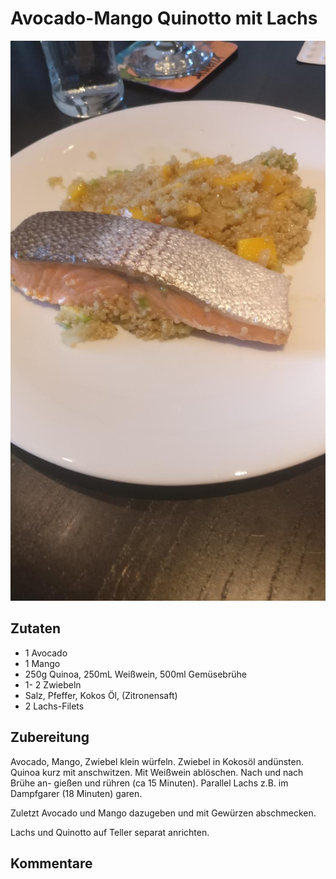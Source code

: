 <!--
.. title: Avocado-Mango-Quinotto mit Lachs
.. slug: avocado-mango-quinotto-mit-lachs
.. date: 2020-04-11 17:53:07 UTC+02:00
.. tags: Mango, Lachs, Avocado, Quinoa
.. category: Rezept
.. link: 
.. description: 
.. type: text
-->

# Avocado-Mango Quinotto mit Lachs

![Avocado Mango Quinotto mit Lachs Bild](./avocado-mango-quinotto-lachs-1.jpg)

## Zutaten

* 1 Avocado
* 1 Mango 
* 250g Quinoa, 250mL Weißwein, 500ml Gemüsebrühe
* 1- 2 Zwiebeln 
* Salz, Pfeffer, Kokos Öl, (Zitronensaft)
* 2 Lachs-Filets

## Zubereitung

Avocado, Mango, Zwiebel klein würfeln. Zwiebel in Kokosöl andünsten. Quinoa kurz mit anschwitzen. Mit Weißwein ablöschen. Nach und nach Brühe an- gießen und rühren (ca 15 Minuten). Parallel Lachs z.B. im Dampfgarer (18  Minuten) garen. 

Zuletzt Avocado und Mango dazugeben und mit Ge­würzen abschmecken. 

Lachs und Quinotto auf Teller separat anrichten. 

## Kommentare

<script src="https://utteranc.es/client.js"
        repo="stewit/blauekladde"
        issue-term="pathname"
        theme="github-light"
        crossorigin="anonymous"
        async>
</script>